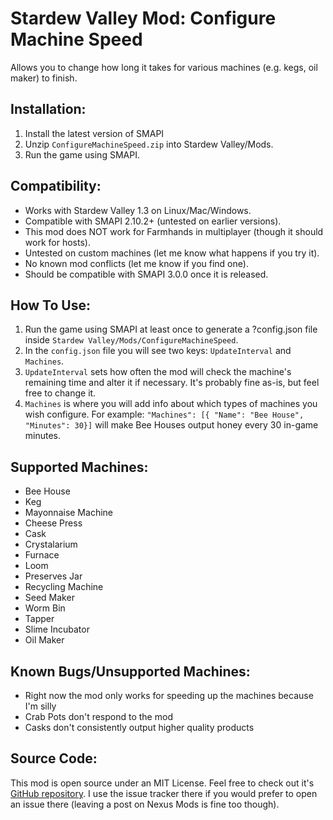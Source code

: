 # Stardew Valley Mod: Configure Machine Speed
Allows you to change how long it takes for various machines (e.g. kegs, oil maker) to finish.

## Installation:
1. Install the latest version of SMAPI
2. Unzip `ConfigureMachineSpeed.zip` into Stardew Valley/Mods.
3. Run the game using SMAPI.


## Compatibility:
- Works with Stardew Valley 1.3 on Linux/Mac/Windows.
- Compatible with SMAPI 2.10.2+ (untested on earlier versions).
- This mod does NOT work for Farmhands in multiplayer (though it should work for hosts).
- Untested on custom machines (let me know what happens if you try it).
- No known mod conflicts (let me know if you find one).
- Should be compatible with SMAPI 3.0.0 once it is released.


## How To Use:
1. Run the game using SMAPI at least once to generate a ?config.json file inside `Stardew Valley/Mods/ConfigureMachineSpeed`.
2. In the `config.json` file you will see two keys: `UpdateInterval` and `Machines`.
3. `UpdateInterval` sets how often the mod will check the machine's remaining time and alter it if necessary. It's probably fine as-is, but feel free to change it.
4. `Machines` is where you will add info about which types of machines you wish configure. For example: `"Machines": [{ "Name": "Bee House", "Minutes": 30}]` will make Bee Houses output honey every 30 in-game minutes.


## Supported Machines:
- Bee House
- Keg
- Mayonnaise Machine
- Cheese Press
- Cask
- Crystalarium
- Furnace
- Loom
- Preserves Jar
- Recycling Machine
- Seed Maker
- Worm Bin
- Tapper
- Slime Incubator
- Oil Maker

## Known Bugs/Unsupported Machines:
- Right now the mod only works for speeding up the machines because I'm silly
- Crab Pots don't respond to the mod
- Casks don't consistently output higher quality products

## Source Code:
This mod is open source under an MIT License. Feel free to check out it's [GitHub repository](https://github.com/BayesianBandit/ConfigureMachineSpeed). I use the issue tracker there if you would prefer to open an issue there (leaving a post on Nexus Mods is fine too though).
